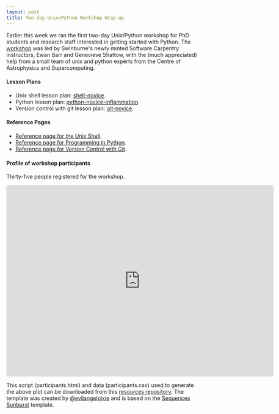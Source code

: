 ```yaml
---
layout: post
title: Two-day Unix/Python Workshop Wrap-up
---
```


Earlier this week we ran the first two-day Unix/Python workshop for PhD students and research staff interested in getting started with Python. The <a href="http://drarnakarick.github.io/2015-05-04-swinpython/"> workshop</a> was led by Swinburne's  newly minted Software Carpentry instructors, Ewan Barr and Genevieve Shattow, with the (much appreciated) help from a small team of unix and python experts from the Centre of Astrophysics and Supercomputing.

#### Lesson Plans
* Unix shell lesson plan: [shell-novice](http://swcarpentry.github.io/shell-novice/).
* Python lesson plan: [python-novice-inflammation](http://swcarpentry.github.io/python-novice-inflammation/).
* Version control with git lesson plan: [git-novice](http://swcarpentry.github.io/git-novice/).

#### Reference Pages

* [Reference page for the Unix Shell](http://software-carpentry.org/v5/novice/ref/01-shell.html).
* [Reference page for Programming in Python](http://software-carpentry.org/v5/novice/ref/03-python.html).
* [Reference page for Version Control with Git](http://software-carpentry.org/v5/novice/ref/02-git.html).

#### Profile of workshop participants

Thirty-five people registered for the workshop.

<iframe width="700px" height="500px" src="http://drarnakarick.github.io/software-carpentry-resources/public/participants.html" frameborder="0" allowfullscreen="allowfullscreen">&nbsp;</iframe>


This script (participants.html) and data (participants.csv) used to generate the above plot can be downloaded from this [resources repository](http://drarnakarick.github.io/2015-05-04-swinpython/public/participants.csv). The template was created by [@evilangelpixie](http://twitter.com/evilangelpixie) and is based on the [Sequences Sunburst](http://bl.ocks.org/kerryrodden/7090426) template. 



